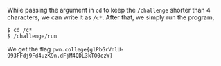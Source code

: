 While passing the argument in `cd` to keep the `/challenge` shorter than 4 characters, we can write it as `/c*`. After that, we simply run the program,
```
$ cd /c*
$ /challenge/run
```

We get the flag `pwn.college{glPbGrVnlU-993FFdj9Fd4uzK9n.dFjM4QDL3kTO0czW}`
